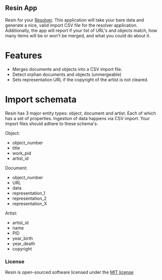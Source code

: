 ## Resin App

Resin for your [Resolver](https://github.com/PACKED-vzw/resolver). This application will take your bare data and generate
a nice, valid import CSV file for the resolver application. Additionally, the
app will report if your list of URL's and objects match, how many items will
be or won't be merged, and what you could do about it.

# Features

* Merges documents and objects into a CSV import file.
* Detect orphan documents and objects (unmergeable)
* Sets representation URL if the copyright of the artist is not cleared.

# Import schemata

Resin has 3 major entity types: object, document and artist. Each of which has a
set of properties. Ingestion of data happens via CSV import. Your import files
should adhere to these schema's:

Object:

* object_number
* title
* work_pid
* artist_id

Document:

* object_number
* URL
* data
* representation_1
* representation_2
* representation_X

Artist:

* artist_id
* name
* PID
* year_birth
* year_death
* copyright

### License

Resin is open-sourced software licensed under the [MIT license](http://opensource.org/licenses/MIT)
